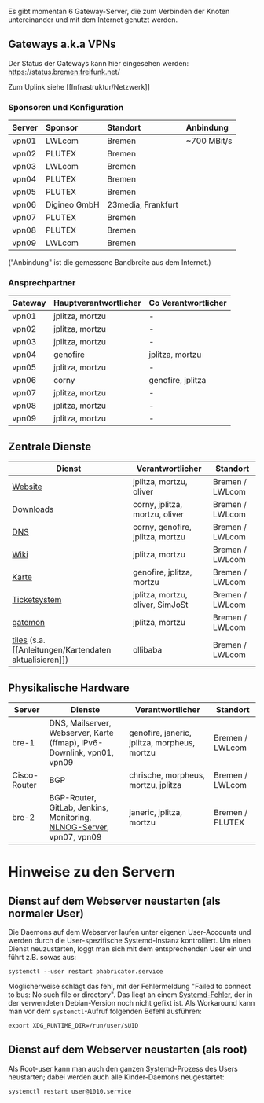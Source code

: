 Es gibt momentan 6 Gateway-Server, die zum Verbinden der Knoten untereinander und mit dem Internet genutzt werden.

## Gateways a.k.a VPNs
Der Status der Gateways kann hier eingesehen werden: https://status.bremen.freifunk.net/

Zum Uplink siehe [[Infrastruktur/Netzwerk]]

### Sponsoren und Konfiguration

| Server | Sponsor      | Standort            | Anbindung    |
|:-------|:-------------|:--------------------|:-------------|
| vpn01  | LWLcom       | Bremen              | ~700 MBit/s  |
| vpn02  | PLUTEX       | Bremen              |              |
| vpn03  | LWLcom       | Bremen              |              |
| vpn04  | PLUTEX       | Bremen              |              |
| vpn05  | PLUTEX       | Bremen              |              |
| vpn06  | Digineo GmbH | 23media, Frankfurt  |              |
| vpn07  | PLUTEX       | Bremen              |              |
| vpn08  | PLUTEX       | Bremen              |              |
| vpn09  | LWLcom       | Bremen              |              |

("Anbindung" ist die gemessene Bandbreite aus dem Internet.)

### Ansprechpartner

| Gateway | Hauptverantwortlicher | Co Verantwortlicher |
|---------|-----------------------|---------------------|
| vpn01   | jplitza, mortzu       | -                   |
| vpn02   | jplitza, mortzu       | -                   |
| vpn03   | jplitza, mortzu       | -                   |
| vpn04   | genofire              | jplitza, mortzu     |
| vpn05   | jplitza, mortzu       | -                   |
| vpn06   | corny                 | genofire, jplitza   |
| vpn07   | jplitza, mortzu       | -                   |
| vpn08   | jplitza, mortzu       | -                   |
| vpn09   | jplitza, mortzu       | -                   |


## Zentrale Dienste

| Dienst                                 | Verantwortlicher          | Standort              |
|----------------------------------------|---------------------------|-----------------------|
| [Website](https://ffhb.de)             | jplitza, mortzu, oliver   | Bremen / LWLcom       |
| [Downloads](https://downloads.ffhb.de) | corny, jplitza, mortzu, oliver  | Bremen / LWLcom       |
| [DNS](https://github.com/FreifunkBremen/ffhb-dns)  | corny, genofire, jplitza, mortzu   | Bremen / LWLcom  |
| [Wiki](https://wiki.ffhb.de)           | jplitza, mortzu           | Bremen / LWLcom       |
| [Karte](https://map.ffhb.de)           | genofire, jplitza, mortzu | Bremen / LWLcom       |
| [Ticketsystem](https://tasks.ffhb.de)  | jplitza, mortzu, oliver, SimJoSt | Bremen / LWLcom       |
| [gatemon](https://status.ffhb.de)      | jplitza, mortzu           | Bremen / LWLcom       |
| [tiles](https://tiles.ffhb.de) (s.a. [[Anleitungen/Kartendaten aktualisieren]]) | ollibaba                  | Bremen / LWLcom       |


## Physikalische Hardware

| Server | Dienste               | Verantwortlicher           | Standort              |
|-------------------------|-----------------------|----------------------------|-----------------------|
| bre-1  | DNS, Mailserver, Webserver, Karte (ffmap), IPv6-Downlink, vpn01, vpn09 | genofire, janeric, jplitza, morpheus, mortzu | Bremen / LWLcom |
| Cisco-Router | BGP | chrische, morpheus, mortzu, jplitza    | Bremen / LWLcom |
| bre-2  | BGP-Router, GitLab, Jenkins, Monitoring, [NLNOG-Server](https://ring.nlnog.net/), vpn07, vpn09 | janeric, jplitza, mortzu | Bremen / PLUTEX |


# Hinweise zu den Servern

## Dienst auf dem Webserver neustarten (als normaler User)
Die Daemons auf dem Webserver laufen unter eigenen User-Accounts und werden durch die User-spezifische Systemd-Instanz kontrolliert. Um einen Dienst neuzustarten, loggt man sich mit dem entsprechenden User ein und führt z.B. sowas aus:

`systemctl --user restart phabricator.service`

Möglicherweise schlägt das fehl, mit der Fehlermeldung "Failed to connect to bus: No such file or directory". Das liegt an einem [Systemd-Fehler](https://github.com/systemd/systemd/issues/4229), der in der verwendeten Debian-Version noch nicht gefixt ist. Als Workaround kann man vor dem `systemctl`-Aufruf folgenden Befehl ausführen:

`export XDG_RUNTIME_DIR=/run/user/$UID`

## Dienst auf dem Webserver neustarten (als root)
Als Root-user kann man auch den ganzen Systemd-Prozess des Users neustarten; dabei werden auch alle Kinder-Daemons neugestartet:

`systemctl restart user@1010.service`
